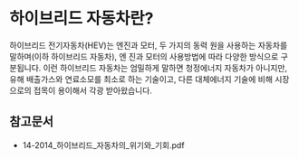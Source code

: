 # 하이브리드 자동차란?

하이브리드 전기자동차(HEV)는 엔진과 모터, 두 가지의 동력
원을 사용하는 자동차를 말하며(이하 하이브리드 자동차), 엔
진과 모터의 사용방법에 따라 다양한 방식으로 구분됩니다. 이런
하이브리드 자동차는 엄밀하게 말하면 청정에너지 자동차가
아니지만, 유해 배출가스와 연료소모를 최소로 하는 기술이고,
다른 대체에너지 기술에 비해 시장으로의 접목이 용이해서 각광
받아왔습니다. 



## 참고문서
- 14-2014_하이브리드_자동차의_위기와_기회.pdf